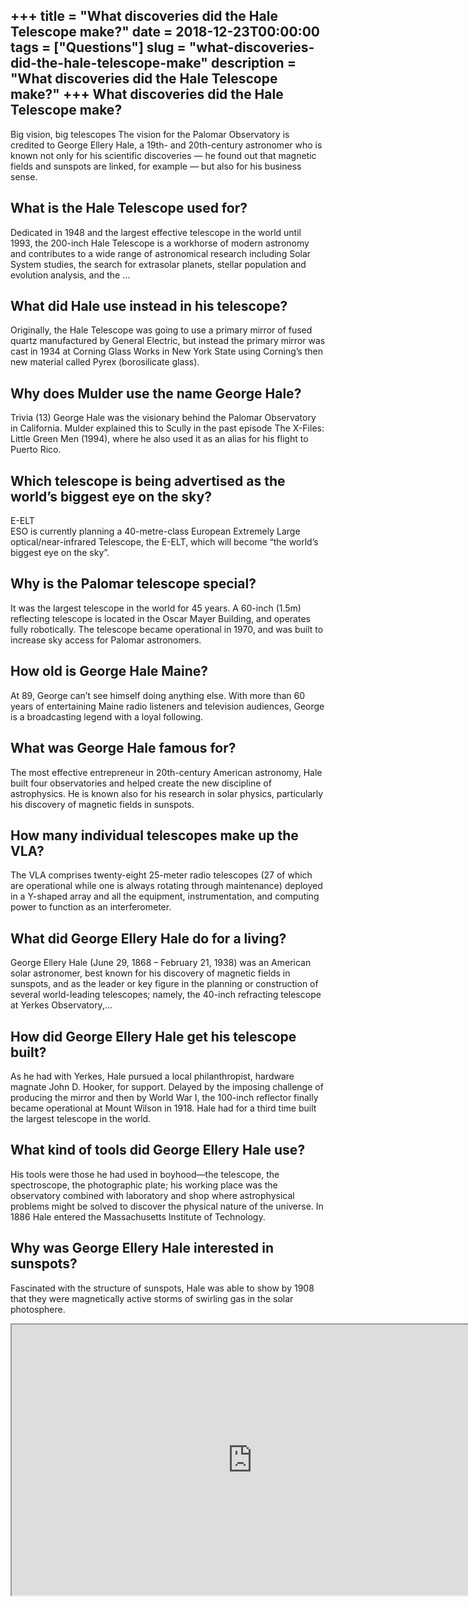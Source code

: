 +++
title = "What discoveries did the Hale Telescope make?"
date = 2018-12-23T00:00:00
tags = ["Questions"]
slug = "what-discoveries-did-the-hale-telescope-make"
description = "What discoveries did the Hale Telescope make?"
+++
What discoveries did the Hale Telescope make?
---------------------------------------------

Big vision, big telescopes The vision for the Palomar Observatory is credited to George Ellery Hale, a 19th- and 20th-century astronomer who is known not only for his scientific discoveries — he found out that magnetic fields and sunspots are linked, for example — but also for his business sense.

What is the Hale Telescope used for?
------------------------------------

Dedicated in 1948 and the largest effective telescope in the world until 1993, the 200-inch Hale Telescope is a workhorse of modern astronomy and contributes to a wide range of astronomical research including Solar System studies, the search for extrasolar planets, stellar population and evolution analysis, and the …

What did Hale use instead in his telescope?
-------------------------------------------

Originally, the Hale Telescope was going to use a primary mirror of fused quartz manufactured by General Electric, but instead the primary mirror was cast in 1934 at Corning Glass Works in New York State using Corning’s then new material called Pyrex (borosilicate glass).

Why does Mulder use the name George Hale?
-----------------------------------------

Trivia (13) George Hale was the visionary behind the Palomar Observatory in California. Mulder explained this to Scully in the past episode The X-Files: Little Green Men (1994), where he also used it as an alias for his flight to Puerto Rico.

Which telescope is being advertised as the world’s biggest eye on the sky?
--------------------------------------------------------------------------

E-ELT  
ESO is currently planning a 40-metre-class European Extremely Large optical/near-infrared Telescope, the E-ELT, which will become “the world’s biggest eye on the sky”.

Why is the Palomar telescope special?
-------------------------------------

It was the largest telescope in the world for 45 years. A 60-inch (1.5m) reflecting telescope is located in the Oscar Mayer Building, and operates fully robotically. The telescope became operational in 1970, and was built to increase sky access for Palomar astronomers.

How old is George Hale Maine?
-----------------------------

At 89, George can’t see himself doing anything else. With more than 60 years of entertaining Maine radio listeners and television audiences, George is a broadcasting legend with a loyal following.

What was George Hale famous for?
--------------------------------

The most effective entrepreneur in 20th-century American astronomy, Hale built four observatories and helped create the new discipline of astrophysics. He is known also for his research in solar physics, particularly his discovery of magnetic fields in sunspots.

How many individual telescopes make up the VLA?
-----------------------------------------------

The VLA comprises twenty-eight 25-meter radio telescopes (27 of which are operational while one is always rotating through maintenance) deployed in a Y-shaped array and all the equipment, instrumentation, and computing power to function as an interferometer.

What did George Ellery Hale do for a living?
--------------------------------------------

George Ellery Hale (June 29, 1868 – February 21, 1938) was an American solar astronomer, best known for his discovery of magnetic fields in sunspots, and as the leader or key figure in the planning or construction of several world-leading telescopes; namely, the 40-inch refracting telescope at Yerkes Observatory,…

How did George Ellery Hale get his telescope built?
---------------------------------------------------

As he had with Yerkes, Hale pursued a local philanthropist, hardware magnate John D. Hooker, for support. Delayed by the imposing challenge of producing the mirror and then by World War I, the 100-inch reflector finally became operational at Mount Wilson in 1918. Hale had for a third time built the largest telescope in the world.

What kind of tools did George Ellery Hale use?
----------------------------------------------

His tools were those he had used in boyhood—the telescope, the spectroscope, the photographic plate; his working place was the observatory combined with laboratory and shop where astrophysical problems might be solved to discover the physical nature of the universe. In 1886 Hale entered the Massachusetts Institute of Technology.

Why was George Ellery Hale interested in sunspots?
--------------------------------------------------

Fascinated with the structure of sunspots, Hale was able to show by 1908 that they were magnetically active storms of swirling gas in the solar photosphere.

<iframe allow="accelerometer; autoplay; clipboard-write; encrypted-media; gyroscope; picture-in-picture" allowfullscreen="" class="__youtube_prefs__  epyt-is-override  no-lazyload" data-no-lazy="1" data-origheight="433" data-origwidth="770" data-skipgform_ajax_framebjll="" height="433" id="_ytid_12014" loading="lazy" src="https://www.youtube.com/embed/qY1Or8Hz-X0?enablejsapi=1&autoplay=0&cc_load_policy=0&cc_lang_pref=&iv_load_policy=1&loop=0&modestbranding=0&rel=1&fs=1&playsinline=0&autohide=2&theme=dark&color=red&controls=1&" title="YouTube player" width="770"></iframe>